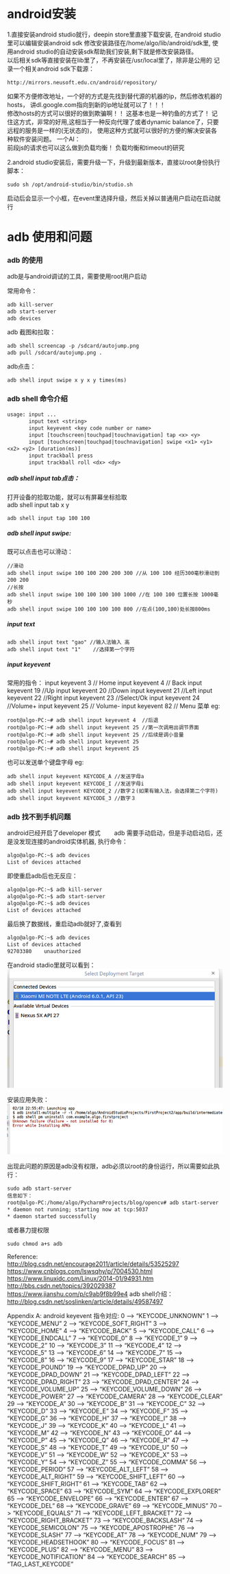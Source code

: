 # android安装  
1.直接安装android studio就行，deepin store里直接下载安装, 在android studio里可以编辑安装android sdk
修改安装路径在/home/algo/lib/android/sdk里, 使用android studio的自动安装sdk帮助我们安装,剩下就是修改安装路径。  
以后相关sdk等直接安装在lib里了，不再安装在/usr/local里了，除非是公用的
记录一个相关android sdk下载源：
```
http://mirrors.neusoft.edu.cn/android/repository/
```
如果不方便修改地址，一个好的方式是先找到替代源的机器的ip，然后修改机器的hosts，
讲dl.google.com指向到新的ip地址就可以了！！！  
修改hosts的方式可以很好的做到欺骗啊！！ 这基本也是一种钓鱼的方式了！
记住这方式，非常的好用,这相当于一种反向代理了或者dynamic balance了，只要远程的服务是一样的(无状态的)，
使用这种方式就可以很好的方便的解决安装各种软件安装问题。
一个AI：  
前段js的请求也可以这么做到负载均衡！
负载均衡和timeout的研究  

2.android studio安装后，需要升级一下，升级到最新版本，直接以root身份执行脚本：
```
sudo sh /opt/android-studio/bin/studio.sh
```
启动后会显示一个小框，在event里选择升级，然后关掉以普通用户启动在启动就行

# adb 使用和问题　　
### adb 的使用　　
adb是与android调试的工具，需要使用root用户启动　　

常用命令：
```
adb kill-server
adb start-server
adb devices
```
adb 截图和拉取：
```
adb shell screencap -p /sdcard/autojump.png
adb pull /sdcard/autojump.png .
```

adb点击：
```
adb shell input swipe x y x y times(ms)
```
### adb shell 命令介绍  
```
usage: input ...
       input text <string>
       input keyevent <key code number or name>
       input [touchscreen|touchpad|touchnavigation] tap <x> <y>
       input [touchscreen|touchpad|touchnavigation] swipe <x1> <y1> <x2> <y2> [duration(ms)]
       input trackball press
       input trackball roll <dx> <dy>
```

##### adb shell input tab点击：  
打开设备的拾取功能，就可以有屏幕坐标拾取  
adb shell input tab x y  
```
adb shell input tap 100 100 
```

##### adb shell input swipe:
既可以点击也可以滑动：
```
//滑动
adb shell input swipe 100 100 200 200 300 //从 100 100 经历300毫秒滑动到 200 200 
//长按
adb shell input swipe 100 100 100 100 1000 //在 100 100 位置长按 1000毫秒
adb shell input swipe 100 100 100 100 800 //在点(100,100)处长按800ms
```

##### input text
```
adb shell input text "gao" //输入法输入 高
adb shell input text "1"    //选择第一个字符
```

##### input keyevent 
常用的指令：
input keyevent 3    // Home
input keyevent 4    // Back
input keyevent 19  //Up
input keyevent 20  //Down
input keyevent 21  //Left
input keyevent 22  //Right
input keyevent 23  //Select/Ok
input keyevent 24  //Volume+
input keyevent 25  // Volume-
input keyevent 82  // Menu 菜单
eg:
```
root@algo-PC:~# adb shell input keyevent 4  //后退
root@algo-PC:~# adb shell input keyevent 25 //第一次调用出调节界面
root@algo-PC:~# adb shell input keyevent 25 //后续是调小音量
root@algo-PC:~# adb shell input keyevent 25
root@algo-PC:~# adb shell input keyevent 25
```
也可以发送单个键盘字母
eg:
```
adb shell input keyevent KEYCODE_A //发送字母a
adb shell input keyevent KEYCODE_I //发送字母i
adb shell input keyevent KEYCODE_2 //数字２(如果有输入法，会选择第二个字符)
adb shell input keyevent KEYCODE_3 //数字３
```

### adb 找不到手机问题
android已经开启了developer 模式　　
adb 需要手动启动，但是手动启动后，还是没发现连接的android实体机器, 
执行命令：
```
algo@algo-PC:~$ adb devices
List of devices attached

```
即使重启adb后也无反应：
```
algo@algo-PC:~$ adb kill-server
algo@algo-PC:~$ adb start-server
algo@algo-PC:~$ adb devices
List of devices attached

```
最后换了数据线，重启动adb就好了,查看到
```
algo@algo-PC:~$ adb devices
List of devices attached
92703380	unauthorized

```
在android stadio里就可以看到：  
![show-devices](media/adb-device.png) 


安装应用失败：
![apk-fail](media/adb-install-fail.png)


出现此问题的原因是adb没有权限，adb必须以root的身份运行，所以需要如此执行：
```
sudo adb start-server
信息如下：
root@algo-PC:/home/algo/PycharmProjects/blog/opencv# adb start-server
* daemon not running; starting now at tcp:5037
* daemon started successfully
```
或者暴力提权限
```
sudo chmod a+s adb
```

Reference:  
http://blog.csdn.net/encourage2011/article/details/53525297
https://www.cnblogs.com/lswsqhy/p/7004530.html
https://www.linuxidc.com/Linux/2014-01/94931.htm
http://bbs.csdn.net/topics/392029387
https://www.jianshu.com/p/c9ab9f8b99e4
adb shell介绍：
http://blog.csdn.net/soslinken/article/details/49587497

Appendix A:
android keyevent 指令对应:
0 –> “KEYCODE_UNKNOWN” 
1 –> “KEYCODE_MENU” 
2 –> “KEYCODE_SOFT_RIGHT” 
3 –> “KEYCODE_HOME” 
4 –> “KEYCODE_BACK” 
5 –> “KEYCODE_CALL” 
6 –> “KEYCODE_ENDCALL” 
7 –> “KEYCODE_0” 
8 –> “KEYCODE_1” 
9 –> “KEYCODE_2” 
10 –> “KEYCODE_3” 
11 –> “KEYCODE_4” 
12 –> “KEYCODE_5” 
13 –> “KEYCODE_6” 
14 –> “KEYCODE_7” 
15 –> “KEYCODE_8” 
16 –> “KEYCODE_9” 
17 –> “KEYCODE_STAR” 
18 –> “KEYCODE_POUND” 
19 –> “KEYCODE_DPAD_UP” 
20 –> “KEYCODE_DPAD_DOWN” 
21 –> “KEYCODE_DPAD_LEFT” 
22 –> “KEYCODE_DPAD_RIGHT” 
23 –> “KEYCODE_DPAD_CENTER” 
24 –> “KEYCODE_VOLUME_UP” 
25 –> “KEYCODE_VOLUME_DOWN” 
26 –> “KEYCODE_POWER” 
27 –> “KEYCODE_CAMERA” 
28 –> “KEYCODE_CLEAR” 
29 –> “KEYCODE_A” 
30 –> “KEYCODE_B” 
31 –> “KEYCODE_C” 
32 –> “KEYCODE_D” 
33 –> “KEYCODE_E” 
34 –> “KEYCODE_F” 
35 –> “KEYCODE_G” 
36 –> “KEYCODE_H” 
37 –> “KEYCODE_I” 
38 –> “KEYCODE_J” 
39 –> “KEYCODE_K” 
40 –> “KEYCODE_L” 
41 –> “KEYCODE_M” 
42 –> “KEYCODE_N” 
43 –> “KEYCODE_O” 
44 –> “KEYCODE_P” 
45 –> “KEYCODE_Q” 
46 –> “KEYCODE_R” 
47 –> “KEYCODE_S” 
48 –> “KEYCODE_T” 
49 –> “KEYCODE_U” 
50 –> “KEYCODE_V” 
51 –> “KEYCODE_W” 
52 –> “KEYCODE_X” 
53 –> “KEYCODE_Y” 
54 –> “KEYCODE_Z” 
55 –> “KEYCODE_COMMA” 
56 –> “KEYCODE_PERIOD” 
57 –> “KEYCODE_ALT_LEFT” 
58 –> “KEYCODE_ALT_RIGHT” 
59 –> “KEYCODE_SHIFT_LEFT” 
60 –> “KEYCODE_SHIFT_RIGHT” 
61 –> “KEYCODE_TAB” 
62 –> “KEYCODE_SPACE” 
63 –> “KEYCODE_SYM” 
64 –> “KEYCODE_EXPLORER” 
65 –> “KEYCODE_ENVELOPE” 
66 –> “KEYCODE_ENTER” 
67 –> “KEYCODE_DEL” 
68 –> “KEYCODE_GRAVE” 
69 –> “KEYCODE_MINUS” 
70 –> “KEYCODE_EQUALS” 
71 –> “KEYCODE_LEFT_BRACKET” 
72 –> “KEYCODE_RIGHT_BRACKET” 
73 –> “KEYCODE_BACKSLASH” 
74 –> “KEYCODE_SEMICOLON” 
75 –> “KEYCODE_APOSTROPHE” 
76 –> “KEYCODE_SLASH” 
77 –> “KEYCODE_AT” 
78 –> “KEYCODE_NUM” 
79 –> “KEYCODE_HEADSETHOOK” 
80 –> “KEYCODE_FOCUS” 
81 –> “KEYCODE_PLUS” 
82 –> “KEYCODE_MENU” 
83 –> “KEYCODE_NOTIFICATION” 
84 –> “KEYCODE_SEARCH” 
85 –> “TAG_LAST_KEYCODE” 
